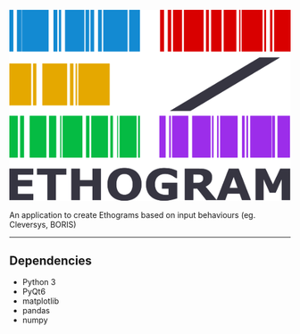 ![EZ Ethogram](assets/EZEthogram.png)

An application to create Ethograms based on input behaviours (eg. Cleversys, BORIS)

---

## Dependencies
- Python 3
- PyQt6
- matplotlib
- pandas
- numpy